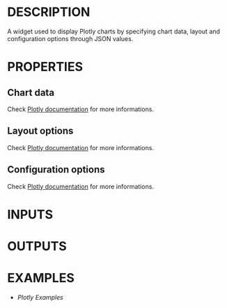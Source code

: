 # DESCRIPTION

A widget used to display Plotly charts by specifying chart data, layout and configuration options through JSON values.

# PROPERTIES

## Chart data

Check [Plotly documentation](https://plotly.com/javascript/reference/index/) for more informations.

## Layout options

Check [Plotly documentation](https://plotly.com/javascript/reference/layout/) for more informations.

## Configuration options

Check [Plotly documentation](https://plotly.com/javascript/configuration-options/) for more informations.

# INPUTS

# OUTPUTS

# EXAMPLES

-   _Plotly Examples_
